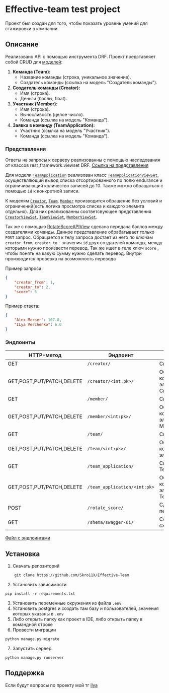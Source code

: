 # Effective-team test project
Проект был создан для того, чтобы показать уровень умений для стажировки в компании
## Описание
Реализовано API с помощью инструмента DRF. 
Проект представляет собой CRUD для [моделей](effective_team/models.py):

1. **Команда (Team):**
    - Название команды (строка, уникальное значение).
    - Создатель команды (ссылка на модель "Создатель команды").
2. **Создатель команды (Creator):**
    - Имя (строка).
    - Деньги (баллы, float).
3. **Участник (Member):**
    - Имя (строка).
    - Выносливость (целое число).
    - Команда (ссылка на модель "Команда").
4. **Заявка в команду (TeamApplication):**
    - Участник (ссылка на модель "Участник").
    - Команда (ссылка на модель "Команда").

### Представления 

Ответы на запросы к серверу реализованны с помощью наследования от классов rest_framework.viewset DRF. [Ссылка на представления](effective_team/views)

Для модели [`TeamApplication`](effective_team/models.py) реализован класс [`TeamApplicationViewSet`](effective_team/views/team_aplication_view_set.py), осуществляющий вывод списка отсортированного по полю endurance и ограничивающий количество записей до 10. Также можно обращаться с помощью `id` к конкретной записи.

К моделям [`Creator`](effective_team/models.py), [`Team`](effective_team/models.py), [`Member`](effective_team/models.py) производится обращение без условий и ограничений(есть логика просмотра списка и каждого элемнта отдельно). Для них реализованны соответсвующее представления [`CreatorViewSet`](effective_team/views/creator_view_set.py), [`TeamViewSet`](effective_team/views/team_view_set.py), [`MemberViewSet`](effective_team/views/member_view_set.py).

Так же с помощью [RotateScoreAPIView](effective_team/views/rotate_score.py) сделана передача баллов между создателями команды. Данное представление обрабатывает только `POST` запрос. Обращается к телу запроса достает из него по ключам `creator_from`, `creator_to` - значения `id` двух создателей команды, между которыми нужно произвести перевод. Так же ищет в теле ключ `score` , чтобы понять на какую сумму нужно сделать перевод.
Внутри производится проверка на возможность перевода

Пример запроса:
```json
{
    "creator_from": 1,
    "creator_to": 2,
    "score": 5
}
```
Пример ответа:
```json
{
    "Alex Merser": 107.0,
    "ILya Verchenko": 6.0
}
```

### Эндпоинты

| HTTP-метод                | Эндпоинт                     | Описание                                         |
|---------------------------|------------------------------|--------------------------------------------------|
| GET                       | `/creator/`                  | Список Creator                                   |
| GET,POST,PUT/PATCH,DELETE | `/creator/<int:pk>/`         | Обращение к конкретному элементу Creator         | 
| GET                       | `/member/`                   | Список Member                                    |
| GET,POST,PUT/PATCH,DELETE | `/member/<int:pk>/`          | Обращение к конкретному элементу Member          | 
| GET                       | `/team/`                     | Список Team                                      |
| GET,POST,PUT/PATCH,DELETE | `/team/<int:pk>/`            | Обращение к конкретному элементу Team            | 
| GET                       | `/team_application/`         | Список TeamApplication                           |
| GET,POST,PUT/PATCH,DELETE | `/team_application/<int:pk>` | Обращение к конкретному элементу TeamApplication | 
| POST                      | `/rotate_score/`             | Сделать перевод score                            | 
| GET                       | `/shema/swagger-ui/`         | Ссылка на схему к API                            |
    

[Файл с эндпоинтами](effective_team/urls.py)

## Установка
1. Скачать репозиторий
```shell
    git clone https://github.com/Skro11X/Effective-Team
```
2. Установить зависимости
```shell
pip install -r requirements.txt
```
3. Установить переменные окружения из файла `.env`
4. Установить postgres и создать там базу и пользователей, значения которых указаны в `.env`
5. Либо открыть папку как проект в IDE, либо открыть папку в командной строке
6. Провести миграции 
```shell
python manage.py migrate
```
7. Запустить сервер.
```shell
python manage.py runserver
```
## Поддержка
Если будут вопросы по проекту мой тг [ilya](https://t.me/helllo_i)
